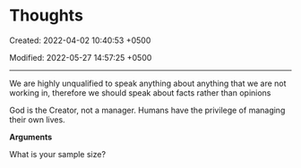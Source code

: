 # Thoughts

Created: 2022-04-02 10:40:53 +0500

Modified: 2022-05-27 14:57:25 +0500

---

We are highly unqualified to speak anything about anything that we are not working in, therefore we should speak about facts rather than opinions



God is the Creator, not a manager. Humans have the privilege of managing their own lives.



**Arguments**

What is your sample size?
